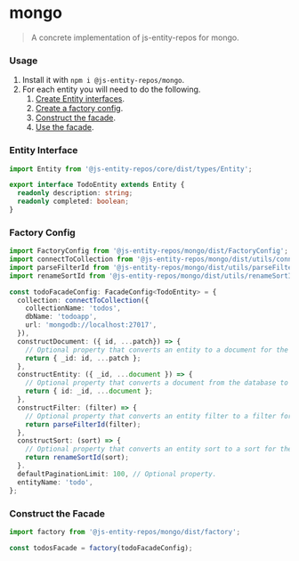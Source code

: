 # mongo
> A concrete implementation of js-entity-repos for mongo.

### Usage
1. Install it with `npm i @js-entity-repos/mongo`.
1. For each entity you will need to do the following.
    1. [Create Entity interfaces](#entity-interface).
    1. [Create a factory config](#factory-config).
    1. [Construct the facade](#construct-the-facade).
    1. [Use the facade](https://github.com/js-entity-repos/core/blob/master/docs/facade.md).

### Entity Interface

```ts
import Entity from '@js-entity-repos/core/dist/types/Entity';

export interface TodoEntity extends Entity {
  readonly description: string;
  readonly completed: boolean;
}
```

### Factory Config

```ts
import FactoryConfig from '@js-entity-repos/mongo/dist/FactoryConfig';
import connectToCollection from '@js-entity-repos/mongo/dist/utils/connectToCollection';
import parseFilterId from '@js-entity-repos/mongo/dist/utils/parseFilterId';
import renameSortId from '@js-entity-repos/mongo/dist/utils/renameSortId';

const todoFacadeConfig: FacadeConfig<TodoEntity> = {
  collection: connectToCollection({
    collectionName: 'todos',
    dbName: 'todoapp',
    url: 'mongodb://localhost:27017',
  }),
  constructDocument: ({ id, ...patch}) => {
    // Optional property that converts an entity to a document for the database.
    return { _id: id, ...patch };
  },
  constructEntity: ({ _id, ...document }) => {
    // Optional property that converts a document from the database to an entity.
    return { id: _id, ...document };
  },
  constructFilter: (filter) => {
    // Optional property that converts an entity filter to a filter for the DB.
    return parseFilterId(filter);
  },
  constructSort: (sort) => {
    // Optional property that converts an entity sort to a sort for the DB.
    return renameSortId(sort);
  }.
  defaultPaginationLimit: 100, // Optional property.
  entityName: 'todo',
};
```

### Construct the Facade

```ts
import factory from '@js-entity-repos/mongo/dist/factory';

const todosFacade = factory(todoFacadeConfig);
```

